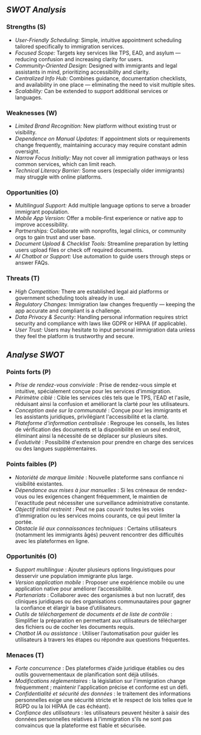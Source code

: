 

##  *SWOT Analysis*

###  Strengths (S)

* *User-Friendly Scheduling:* Simple, intuitive appointment scheduling tailored specifically to immigration services.
* *Focused Scope:* Targets key services like TPS, EAD, and asylum — reducing confusion and increasing clarity for users.
* *Community-Oriented Design:* Designed with immigrants and legal assistants in mind, prioritizing accessibility and clarity.
* *Centralized Info Hub:* Combines guidance, documentation checklists, and availability in one place — eliminating the need to visit multiple sites.
* *Scalability:* Can be extended to support additional services or languages.



###  Weaknesses (W)

* *Limited Brand Recognition:* New platform without existing trust or visibility.
* *Dependence on Manual Updates:* If appointment slots or requirements change frequently, maintaining accuracy may require constant admin oversight.
* *Narrow Focus Initially:* May not cover all immigration pathways or less common services, which can limit reach.
* *Technical Literacy Barrier:* Some users (especially older immigrants) may struggle with online platforms.



###  Opportunities (O)

* *Multilingual Support:* Add multiple language options to serve a broader immigrant population.
* *Mobile App Version:* Offer a mobile-first experience or native app to improve accessibility.
* *Partnerships:* Collaborate with nonprofits, legal clinics, or community orgs to gain trust and user base.
* *Document Upload & Checklist Tools:* Streamline preparation by letting users upload files or check off required documents.
* *AI Chatbot or Support:* Use automation to guide users through steps or answer FAQs.



### Threats (T)

* *High Competition:* There are established legal aid platforms or government scheduling tools already in use.
* *Regulatory Changes:* Immigration law changes frequently — keeping the app accurate and compliant is a challenge.
* *Data Privacy & Security:* Handling personal information requires strict security and compliance with laws like GDPR or HIPAA (if applicable).
* *User Trust:* Users may hesitate to input personal immigration data unless they feel the platform is trustworthy and secure.










## *Analyse SWOT*

### Points forts (P)

* *Prise de rendez-vous conviviale* : Prise de rendez-vous simple et intuitive, spécialement conçue pour les services d'immigration.
* *Périmètre ciblé* : Cible les services clés tels que le TPS, l'EAD et l'asile, réduisant ainsi la confusion et améliorant la clarté pour les utilisateurs.
* *Conception axée sur la communauté* : Conçue pour les immigrants et les assistants juridiques, privilégiant l'accessibilité et la clarté.
* *Plateforme d'information centralisée* : Regroupe les conseils, les listes de vérification des documents et la disponibilité en un seul endroit, éliminant ainsi la nécessité de se déplacer sur plusieurs sites.
* *Évolutivité* : Possibilité d'extension pour prendre en charge des services ou des langues supplémentaires.

### Points faibles (P)

* *Notoriété de marque limitée* : Nouvelle plateforme sans confiance ni visibilité existantes.
* *Dépendance aux mises à jour manuelles* : Si les créneaux de rendez-vous ou les exigences changent fréquemment, le maintien de l'exactitude peut nécessiter une surveillance administrative constante.
* *Objectif initial restreint* : Peut ne pas couvrir toutes les voies d’immigration ou les services moins courants, ce qui peut limiter la portée.
* *Obstacle lié aux connaissances techniques* : Certains utilisateurs (notamment les immigrants âgés) peuvent rencontrer des difficultés avec les plateformes en ligne.

### Opportunités (O)

* *Support multilingue* : Ajouter plusieurs options linguistiques pour desservir une population immigrante plus large.
* *Version application mobile* : Proposer une expérience mobile ou une application native pour améliorer l’accessibilité.
* *Partenariats* : Collaborer avec des organismes à but non lucratif, des cliniques juridiques ou des organisations communautaires pour gagner la confiance et élargir la base d’utilisateurs.
* *Outils de téléchargement de documents et de liste de contrôle* : Simplifier la préparation en permettant aux utilisateurs de télécharger des fichiers ou de cocher les documents requis.
* *Chatbot IA ou assistance* : Utiliser l’automatisation pour guider les utilisateurs à travers les étapes ou répondre aux questions fréquentes.

### Menaces (T)

* *Forte concurrence* : Des plateformes d’aide juridique établies ou des outils gouvernementaux de planification sont déjà utilisés.
* *Modifications réglementaires* : la législation sur l'immigration change fréquemment ; maintenir l'application précise et conforme est un défi.
* *Confidentialité et sécurité des données* : le traitement des informations personnelles exige une sécurité stricte et le respect de lois telles que le RGPD ou la loi HIPAA (le cas échéant).
* *Confiance des utilisateurs* : les utilisateurs peuvent hésiter à saisir des données personnelles relatives à l'immigration s'ils ne sont pas convaincus que la plateforme est fiable et sécurisée.
